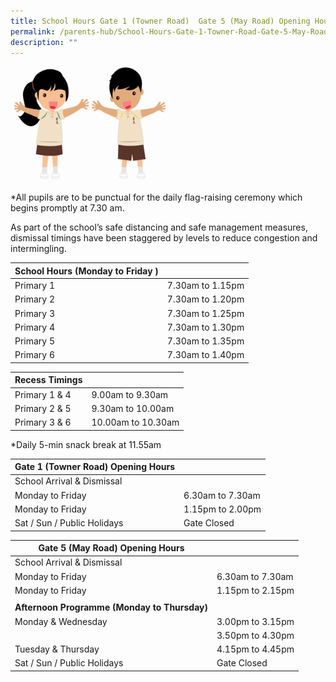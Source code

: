 ```yaml
---
title: School Hours Gate 1 (Towner Road)  Gate 5 (May Road) Opening Hours
permalink: /parents-hub/School-Hours-Gate-1-Towner-Road-Gate-5-May-Road-Opening-Hours/
description: ""
---
```

<img style="width:50%;height:50%" src="/images/Parents'%20Hub/School%20hours%20gate%20opening/Hong-Hong-Wen-Wen-1-300x219.png">

\*All pupils are to be punctual for the daily flag-raising ceremony which begins promptly at 7.30 am.

As part of the school’s safe distancing and safe management measures, dismissal timings have been staggered by levels to reduce congestion and intermingling.

| School Hours (Monday to Friday ) |                  |
|----------------------------------|------------------|
| Primary 1                        | 7.30am to 1.15pm |
| Primary 2                        | 7.30am to 1.20pm |
| Primary 3                        | 7.30am to 1.25pm |
| Primary 4                        | 7.30am to 1.30pm |
| Primary 5                        | 7.30am to 1.35pm |
| Primary 6                        | 7.30am to 1.40pm |

| Recess Timings            |                    |
|---------------------------|--------------------|
| Primary 1 & 4             | 9.00am to 9.30am   |
| Primary 2 & 5             | 9.30am to 10.00am  |
| Primary 3 & 6             | 10.00am to 10.30am |

*Daily 5-min snack break at 11.55am

| Gate 1 (Towner Road) Opening Hours      |                  |
|-----------------------------------------|------------------|
| School Arrival & Dismissal              |                  |
| Monday to Friday                        | 6.30am to 7.30am |
| Monday to Friday                        | 1.15pm to 2.00pm |
| Sat / Sun / Public Holidays             | Gate Closed      |

| Gate 5 (May Road) Opening Hours              |                  |
|----------------------------------------------|------------------|
| School Arrival & Dismissal                   |                  |
| Monday to Friday                             | 6.30am to 7.30am |
| Monday to Friday                             | 1.15pm to 2.15pm |
|                                              |                  |
| **Afternoon Programme (Monday to Thursday)** |                  |
| Monday & Wednesday                           | 3.00pm to 3.15pm |
|                                              | 3.50pm to 4.30pm |
| Tuesday & Thursday                           | 4.15pm to 4.45pm |
| Sat / Sun / Public Holidays                  | Gate Closed      |